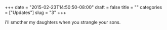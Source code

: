 +++
date = "2015-02-23T14:50:50-08:00"
draft = false
title = ""
categories = ["Updates"]
slug = "3"
+++

i'll smother my daughters when you strangle your sons.
